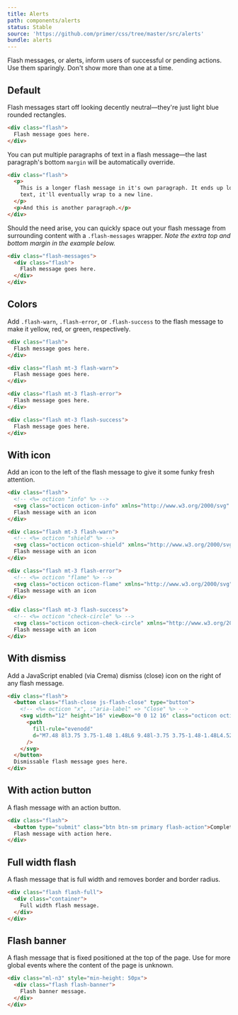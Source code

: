 ```yaml
---
title: Alerts
path: components/alerts
status: Stable
source: 'https://github.com/primer/css/tree/master/src/alerts'
bundle: alerts
---
```


Flash messages, or alerts, inform users of successful or pending actions. Use them sparingly. Don't show more than one at a time.

## Default

Flash messages start off looking decently neutral—they're just light blue rounded rectangles.

```html live
<div class="flash">
  Flash message goes here.
</div>
```

You can put multiple paragraphs of text in a flash message—the last paragraph's bottom `margin` will be automatically override.

```html live
<div class="flash">
  <p>
    This is a longer flash message in it's own paragraph. It ends up looking something like this. If we keep adding more
    text, it'll eventually wrap to a new line.
  </p>
  <p>And this is another paragraph.</p>
</div>
```

Should the need arise, you can quickly space out your flash message from surrounding content with a `.flash-messages` wrapper. _Note the extra top and bottom margin in the example below._

```html live
<div class="flash-messages">
  <div class="flash">
    Flash message goes here.
  </div>
</div>
```

## Colors

Add `.flash-warn`, `.flash-error`, or `.flash-success` to the flash message to make it yellow, red, or green, respectively.

```html live
<div class="flash">
  Flash message goes here.
</div>

<div class="flash mt-3 flash-warn">
  Flash message goes here.
</div>

<div class="flash mt-3 flash-error">
  Flash message goes here.
</div>

<div class="flash mt-3 flash-success">
  Flash message goes here.
</div>
```

## With icon

Add an icon to the left of the flash message to give it some funky fresh attention.

```html live
<div class="flash">
  <!-- <%= octicon "info" %> -->
  <svg class="octicon octicon-info" xmlns="http://www.w3.org/2000/svg" viewBox="0 0 16 16" width="16" height="16">  <path fill-rule="evenodd" clip-rule="evenodd" d="M8 1.5C4.41015 1.5 1.5 4.41015 1.5 8C1.5 11.5899 4.41015 14.5 8 14.5C11.5899 14.5 14.5 11.5899 14.5 8C14.5 4.41015 11.5899 1.5 8 1.5ZM0 8C0 3.58172 3.58172 0 8 0C12.4183 0 16 3.58172 16 8C16 12.4183 12.4183 16 8 16C3.58172 16 0 12.4183 0 8ZM6.5 7.75C6.5 7.33579 6.83579 7 7.25 7H8.25C8.66421 7 9 7.33579 9 7.75V10.5H9.25C9.66421 10.5 10 10.8358 10 11.25C10 11.6642 9.66421 12 9.25 12H7.25C6.83579 12 6.5 11.6642 6.5 11.25C6.5 10.8358 6.83579 10.5 7.25 10.5H7.5V8.5H7.25C6.83579 8.5 6.5 8.16421 6.5 7.75ZM8 6C8.55229 6 9 5.55228 9 5C9 4.44772 8.55229 4 8 4C7.44772 4 7 4.44772 7 5C7 5.55228 7.44772 6 8 6Z"></path></svg>
  Flash message with an icon
</div>

<div class="flash mt-3 flash-warn">
  <!-- <%= octicon "shield" %> -->
  <svg class="octicon octicon-shield" xmlns="http://www.w3.org/2000/svg" viewBox="0 0 16 16" width="16" height="16">  <path fill-rule="evenodd" clip-rule="evenodd" d="M7.46664 0.133062C7.81355 0.0220518 8.18645 0.0220524 8.53336 0.133063L13.7834 1.81306C14.5082 2.045 15 2.71878 15 3.4798V6.99985C15 8.5659 14.6808 10.1823 13.6968 11.682C12.7137 13.1805 11.1116 14.4946 8.66493 15.5367C8.24091 15.7173 7.75909 15.7173 7.33508 15.5367C4.88836 14.4946 3.28631 13.1805 2.3032 11.682C1.31923 10.1823 1 8.5659 1 6.99985V3.4798C1 2.71878 1.49183 2.045 2.21664 1.81306L7.46664 0.133062ZM8.07619 1.5617C8.02664 1.54584 7.97336 1.54584 7.92381 1.5617L2.67381 3.2417C2.57026 3.27483 2.5 3.37109 2.5 3.4798V6.99985C2.5 8.35818 2.77465 9.66618 3.55737 10.8592C4.34094 12.0535 5.67838 13.2007 7.92287 14.1567C7.97134 14.1773 8.02866 14.1773 8.07713 14.1567C10.3216 13.2007 11.6591 12.0535 12.4426 10.8592C13.2253 9.66618 13.5 8.35818 13.5 6.99985V3.4798C13.5 3.37109 13.4297 3.27483 13.3262 3.2417L8.07619 1.5617ZM9 10.4999C9 11.0522 8.55228 11.4999 8 11.4999C7.44772 11.4999 7 11.0522 7 10.4999C7 9.94759 7.44772 9.49988 8 9.49988C8.55228 9.49988 9 9.94759 9 10.4999ZM8.75 4.74988C8.75 4.33566 8.41421 3.99988 8 3.99988C7.58579 3.99988 7.25 4.33566 7.25 4.74988V7.74988C7.25 8.16409 7.58579 8.49988 8 8.49988C8.41421 8.49988 8.75 8.16409 8.75 7.74988V4.74988Z"></path></svg>
  Flash message with an icon
</div>

<div class="flash mt-3 flash-error">
  <!-- <%= octicon "flame" %> -->
  <svg class="octicon octicon-flame" xmlns="http://www.w3.org/2000/svg" viewBox="0 0 16 16" width="16" height="16">  <path fill-rule="evenodd" clip-rule="evenodd" d="M7.99789 14.5001C10.8304 14.5001 12.9971 12.5193 12.9971 10C12.9971 8.53654 12.3174 7.80948 11.1193 6.61667C11.1071 6.60453 11.0949 6.59236 11.0826 6.58014C10.0696 5.57183 8.7824 4.29061 8.24911 2.14559C7.92718 2.40211 7.61813 2.72476 7.38529 3.09924C6.95273 3.79496 6.7637 4.67919 7.33879 5.82934C7.81231 6.77637 8.00841 8.11294 7.06066 9.06069C6.45006 9.67129 5.51641 9.90115 4.65812 9.69385C4.1002 9.55909 3.61121 9.25672 3.22215 8.81981C3.08407 9.16747 3.00001 9.57013 3 10.0001C2.99994 12.5298 5.1636 14.5001 7.99789 14.5001ZM9.5332 0.752514C9.49562 0.340008 9.16001 0.00931669 8.76889 0.145686C7.03463 0.750359 4.34051 3.18696 5.99715 6.50017C6.34142 7.1887 6.28164 7.71839 6 8.00003C5.58104 8.41899 4.45998 8.4869 3.95925 7.16847C3.78678 6.71435 3.30098 6.40593 2.92501 6.71353C2.03625 7.44067 1.50003 8.70216 1.5 10C1.49992 13.5121 4.49789 16.0001 7.99789 16.0001C11.4979 16.0001 14.4971 13.5 14.4971 10C14.4971 7.86282 13.3699 6.74064 12.1862 5.56222C10.9968 4.37809 9.7504 3.13717 9.5332 0.752514Z"></path></svg>
  Flash message with an icon
</div>

<div class="flash mt-3 flash-success">
  <!-- <%= octicon "check-circle" %> -->
  <svg class="octicon octicon-check-circle" xmlns="http://www.w3.org/2000/svg" viewBox="0 0 16 16" width="16" height="16">  <path fill-rule="evenodd" clip-rule="evenodd" d="M1.5 8C1.5 4.41015 4.41015 1.5 8 1.5C11.5899 1.5 14.5 4.41015 14.5 8C14.5 11.5899 11.5899 14.5 8 14.5C4.41015 14.5 1.5 11.5899 1.5 8ZM0 8C0 3.58172 3.58172 0 8 0C12.4183 0 16 3.58172 16 8C16 12.4183 12.4183 16 8 16C3.58172 16 0 12.4183 0 8ZM11.7803 6.28033C12.0732 5.98744 12.0732 5.51256 11.7803 5.21967C11.4874 4.92678 11.0126 4.92678 10.7197 5.21967L6.75 9.18934L5.28033 7.71967C4.98744 7.42678 4.51256 7.42678 4.21967 7.71967C3.92678 8.01256 3.92678 8.48744 4.21967 8.78033L6.21967 10.7803C6.51256 11.0732 6.98744 11.0732 7.28033 10.7803L11.7803 6.28033Z"></path></svg>
  Flash message with an icon
</div>
```

## With dismiss

Add a JavaScript enabled (via Crema) dismiss (close) icon on the right of any flash message.

```html live
<div class="flash">
  <button class="flash-close js-flash-close" type="button">
    <!-- <%= octicon "x", :"aria-label" => "Close" %> -->
    <svg width="12" height="16" viewBox="0 0 12 16" class="octicon octicon-x" aria-label="Close" role="img">
      <path
        fill-rule="evenodd"
        d="M7.48 8l3.75 3.75-1.48 1.48L6 9.48l-3.75 3.75-1.48-1.48L4.52 8 .77 4.25l1.48-1.48L6 6.52l3.75-3.75 1.48 1.48L7.48 8z"
      />
    </svg>
  </button>
  Dismissable flash message goes here.
</div>
```

## With action button

A flash message with an action button.

```html live
<div class="flash">
  <button type="submit" class="btn btn-sm primary flash-action">Complete action</button>
  Flash message with action here.
</div>
```

## Full width flash

A flash message that is full width and removes border and border radius.

```html live
<div class="flash flash-full">
  <div class="container">
    Full width flash message.
  </div>
</div>
```

## Flash banner

A flash message that is fixed positioned at the top of the page. Use for more global events where the content of the page is unknown.

```html live
<div class="ml-n3" style="min-height: 50px">
  <div class="flash flash-banner">
    Flash banner message.
  </div>
</div>
```
